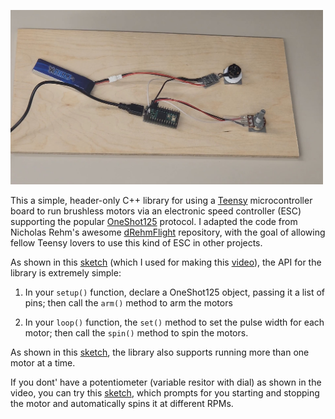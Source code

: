 <a href="https://www.youtube.com/watch?v=b7x2g3awrsw"><img src="screenshot.jpg" width=500></a>

This a simple, header-only C++ library for using a 
[Teensy](https://www.pjrc.com/teensy/)
microcontroller board to run brushless motors via an electronic speed
controller (ESC) supporting the popular
[OneShot125](https://oscarliang.com/oneshot125-esc-quadcopter-fpv/) protocol.  I adapted the code from
Nicholas Rehm's awesome
[dRehmFlight](https://github.com/nickrehm/dRehmFlight) repository, with the goal of allowing
fellow Teensy lovers to use this kind of ESC in other projects.

As shown in this
[sketch](https://github.com/simondlevy/TeensyOneShot125/tree/main/examples/Dial/Dial.ino) 
(which I used for making this
[video](https://www.youtube.com/watch?v=b7x2g3awrsw)), 
the API for the library
is extremely simple: 

1. In your ```setup()``` function, declare a OneShot125 object, passing it a list of pins; then 
call the ```arm()``` method to arm the motors

2. In your ```loop()``` function, the ```set()``` method to set the pulse width for each motor; then
call the ```spin()``` method to spin the motors.

As shown in this 
[sketch](https://github.com/simondlevy/TeensyOneShot125/tree/main/examples/TwoMotors/TwoMotors.ino), 
the library also supports running more than one motor at a time.

If you dont' have a potentiometer (variable resitor with dial) as shown in the
video, you can try this [sketch](https://github.com/simondlevy/TeensyOneShot125/blob/main/examples/OnOff/OnOff.ino), 
which prompts for you starting and stopping the motor and automatically spins it at different RPMs.
